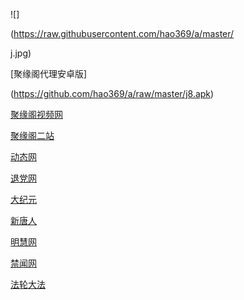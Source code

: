 
![]

(https://raw.githubusercontent.com/hao369/a/master/

j.jpg)

 [聚缘阁代理安卓版]

(https://github.com/hao369/a/raw/master/j8.apk)

 [聚缘阁视频网](http://t55e.2ww4.tk/9.html)


[聚缘阁二站](http://ju3.daa2.ga)


 [动态网](http://t55e.2ww4.tk/?3625554)

[退党网](http://t55e.2ww4.tk/?id=8)

[大纪元](http://t55e.2ww4.tk/?id=7)

[新唐人](http://t55e.2ww4.tk/?id=5)

[明慧网](http://t55e.2ww4.tk/?id=3)

[禁闻网](http://t55e.2ww4.tk/?id=16)

[法轮大法](http://t55e.2ww4.tk/?id=15)